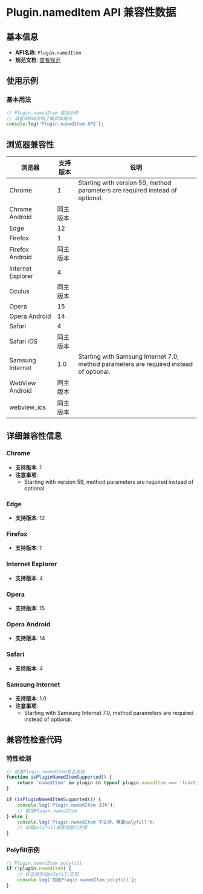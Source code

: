 # Plugin.namedItem API 兼容性数据

## 基本信息

- **API名称**: `Plugin.namedItem`
- **规范文档**: [查看规范](https://html.spec.whatwg.org/multipage/system-state.html#dom-plugin-nameditem)

## 使用示例

### 基本用法

```javascript
// Plugin.namedItem 使用示例
// 请查阅MDN文档了解具体用法
console.log('Plugin.namedItem API');
```

## 浏览器兼容性

| 浏览器 | 支持版本 | 说明 |
|--------|----------|------|
| Chrome | 1 | Starting with version 59, method parameters are required instead of optional. |
| Chrome Android | 同主版本 |  |
| Edge | 12 |  |
| Firefox | 1 |  |
| Firefox Android | 同主版本 |  |
| Internet Explorer | 4 |  |
| Oculus | 同主版本 |  |
| Opera | 15 |  |
| Opera Android | 14 |  |
| Safari | 4 |  |
| Safari iOS | 同主版本 |  |
| Samsung Internet | 1.0 | Starting with Samsung Internet 7.0, method parameters are required instead of optional. |
| WebView Android | 同主版本 |  |
| webview_ios | 同主版本 |  |

## 详细兼容性信息

### Chrome

- **支持版本**: 1
- **注意事项**:
  - Starting with version 59, method parameters are required instead of optional.

### Edge

- **支持版本**: 12

### Firefox

- **支持版本**: 1

### Internet Explorer

- **支持版本**: 4

### Opera

- **支持版本**: 15

### Opera Android

- **支持版本**: 14

### Safari

- **支持版本**: 4

### Samsung Internet

- **支持版本**: 1.0
- **注意事项**:
  - Starting with Samsung Internet 7.0, method parameters are required instead of optional.

## 兼容性检查代码

### 特性检测

```javascript
// 检查Plugin.namedItem是否支持
function isPluginNamedItemSupported() {
    return 'namedItem' in plugin && typeof plugin.namedItem === 'function';
}

if (isPluginNamedItemSupported()) {
    console.log('Plugin.namedItem 支持');
    // 使用Plugin.namedItem
} else {
    console.log('Plugin.namedItem 不支持，需要polyfill');
    // 加载polyfill或使用替代方案
}
```

### Polyfill示例

```javascript
// Plugin.namedItem polyfill
if (!plugin.namedItem) {
    // 在这里添加polyfill实现
    console.log('加载Plugin.namedItem polyfill');
}
```

